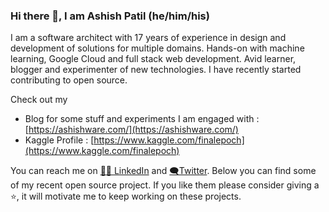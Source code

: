 ### Hi there 👋, I am Ashish Patil (he/him/his)
 

I am a software architect with 17 years of experience in design and development of solutions for multiple domains. Hands-on with machine learning,
Google Cloud and full stack web development. Avid learner, blogger and experimenter of new technologies. I have recently started contributing to open source.

Check out my 
- Blog for some stuff and experiments I am engaged with : [https://ashishware.com/](https://ashishware.com/) 
- Kaggle Profile : [https://www.kaggle.com/finalepoch](https://www.kaggle.com/finalepoch)

You can reach me on  [👨‍💼 LinkedIn](https://www.linkedin.com/in/ashish-patil-66bb568/) and [🗨️Twitter](https://twitter.com/patilsaheb). Below you can find some of my recent open source project.  If you like them please consider giving a ⭐, it will motivate me to keep working on these projects.

